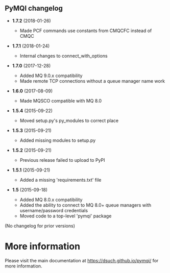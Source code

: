 PyMQI changelog
---------------

* **1.7.2** (2018-01-26)

  * Made PCF commands use constants from CMQCFC instead of CMQC

* **1.7.1** (2018-01-24)

  * Internal changes to connect_with_options

* **1.7.0** (2017-12-28)

  * Added MQ 9.0.x compatibility
  * Made remote TCP connections without a queue manager name work

* **1.6.0** (2017-08-09)

  * Made MQSCO compatible with MQ 8.0

* **1.5.4** (2015-09-22)

  * Moved setup.py's py_modules to correct place

* **1.5.3** (2015-09-21)

  * Added missing modules to setup.py

* **1.5.2** (2015-09-21)

  * Previous release failed to upload to PyPI

* **1.5.1** (2015-09-21)

  * Added a missing 'requirements.txt' file

* **1.5** (2015-09-18)

  * Added MQ 8.0.x compatibility
  * Added the ability to connect to MQ 8.0+ queue managers with username/password credentials
  * Moved code to a top-level 'pymqi' package

(No changelog for prior versions)

More information
================

Please visit the main documentation at https://dsuch.github.io/pymqi/ for more information.
